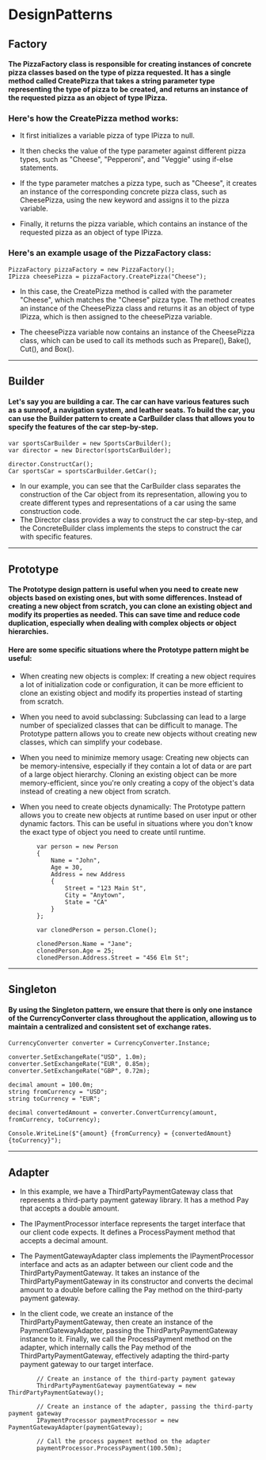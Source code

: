 # DesignPatterns

## Factory

#### The PizzaFactory class is responsible for creating instances of concrete pizza classes based on the type of pizza requested. It has a single method called CreatePizza that takes a string parameter type representing the type of pizza to be created, and returns an instance of the requested pizza as an object of type IPizza.

### Here's how the CreatePizza method works:

- It first initializes a variable pizza of type IPizza to null.

- It then checks the value of the type parameter against different pizza types, such as "Cheese", "Pepperoni", and "Veggie" using if-else statements.

- If the type parameter matches a pizza type, such as "Cheese", it creates an instance of the corresponding concrete pizza class, such as CheesePizza, using the new keyword and assigns it to the pizza variable.

- Finally, it returns the pizza variable, which contains an instance of the requested pizza as an object of type IPizza.

### Here's an example usage of the PizzaFactory class:

```
PizzaFactory pizzaFactory = new PizzaFactory();
IPizza cheesePizza = pizzaFactory.CreatePizza("Cheese");
```

- In this case, the CreatePizza method is called with the parameter "Cheese", which matches the "Cheese" pizza type. The method creates an instance of the CheesePizza class and returns it as an object of type IPizza, which is then assigned to the cheesePizza variable.

- The cheesePizza variable now contains an instance of the CheesePizza class, which can be used to call its methods such as Prepare(), Bake(), Cut(), and Box().

-------------------------------------------------------------------------------------------------------

## Builder

#### Let's say you are building a car. The car can have various features such as a sunroof, a navigation system, and leather seats. To build the car, you can use the Builder pattern to create a CarBuilder class that allows you to specify the features of the car step-by-step.

```
var sportsCarBuilder = new SportsCarBuilder();
var director = new Director(sportsCarBuilder);

director.ConstructCar();
Car sportsCar = sportsCarBuilder.GetCar();
```

- In our example, you can see that the CarBuilder class separates the construction of the Car object from its representation, allowing you to create different types and representations of a car using the same construction code.
-  The Director class provides a way to construct the car step-by-step, and the ConcreteBuilder class implements the steps to construct the car with specific features.

-----------------------------------------------------------------------------------------------------------------

## Prototype

#### The Prototype design pattern is useful when you need to create new objects based on existing ones, but with some differences. Instead of creating a new object from scratch, you can clone an existing object and modify its properties as needed. This can save time and reduce code duplication, especially when dealing with complex objects or object hierarchies.

#### Here are some specific situations where the Prototype pattern might be useful:

- When creating new objects is complex: If creating a new object requires a lot of initialization code or configuration, it can be more efficient to clone an existing object and modify its properties instead of starting from scratch.

- When you need to avoid subclassing: Subclassing can lead to a large number of specialized classes that can be difficult to manage. The Prototype pattern allows you to create new objects without creating new classes, which can simplify your codebase.

- When you need to minimize memory usage: Creating new objects can be memory-intensive, especially if they contain a lot of data or are part of a large object hierarchy. Cloning an existing object can be more memory-efficient, since you're only creating a copy of the object's data instead of creating a new object from scratch.

- When you need to create objects dynamically: The Prototype pattern allows you to create new objects at runtime based on user input or other dynamic factors. This can be useful in situations where you don't know the exact type of object you need to create until runtime.


```
        var person = new Person
        {
            Name = "John",
            Age = 30,
            Address = new Address
            {
                Street = "123 Main St",
                City = "Anytown",
                State = "CA"
            }
        };

        var clonedPerson = person.Clone();

        clonedPerson.Name = "Jane";
        clonedPerson.Age = 25;
        clonedPerson.Address.Street = "456 Elm St";
```

-----------------------------------------------------------------------------------------------------------------

## Singleton

#### By using the Singleton pattern, we ensure that there is only one instance of the CurrencyConverter class throughout the application, allowing us to maintain a centralized and consistent set of exchange rates.


```
CurrencyConverter converter = CurrencyConverter.Instance;

converter.SetExchangeRate("USD", 1.0m);
converter.SetExchangeRate("EUR", 0.85m);
converter.SetExchangeRate("GBP", 0.72m);

decimal amount = 100.0m;
string fromCurrency = "USD";
string toCurrency = "EUR";

decimal convertedAmount = converter.ConvertCurrency(amount, fromCurrency, toCurrency);

Console.WriteLine($"{amount} {fromCurrency} = {convertedAmount} {toCurrency}");
```

-----------------------------------------------------------------------------------------------------------------

## Adapter

- In this example, we have a ThirdPartyPaymentGateway class that represents a third-party payment gateway library. It has a method Pay that accepts a double amount.

- The IPaymentProcessor interface represents the target interface that our client code expects. It defines a ProcessPayment method that accepts a decimal amount.

- The PaymentGatewayAdapter class implements the IPaymentProcessor interface and acts as an adapter between our client code and the ThirdPartyPaymentGateway. It takes an instance of the ThirdPartyPaymentGateway in its constructor and converts the decimal amount to a double before calling the Pay method on the third-party payment gateway.

- In the client code, we create an instance of the ThirdPartyPaymentGateway, then create an instance of the PaymentGatewayAdapter, passing the ThirdPartyPaymentGateway instance to it. Finally, we call the ProcessPayment method on the adapter, which internally calls the Pay method of the ThirdPartyPaymentGateway, effectively adapting the third-party payment gateway to our target interface.

```
        // Create an instance of the third-party payment gateway
        ThirdPartyPaymentGateway paymentGateway = new ThirdPartyPaymentGateway();

        // Create an instance of the adapter, passing the third-party payment gateway
        IPaymentProcessor paymentProcessor = new PaymentGatewayAdapter(paymentGateway);

        // Call the process payment method on the adapter
        paymentProcessor.ProcessPayment(100.50m);
```
